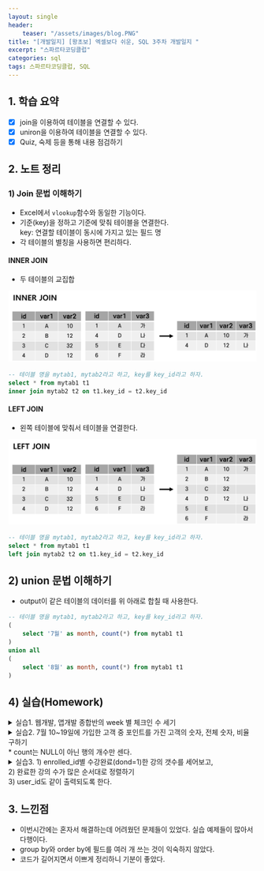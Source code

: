 ```yaml
---
layout: single
header:
    teaser: "/assets/images/blog.PNG"
title: "[개발일지] [왕초보] 엑셀보다 쉬운, SQL 3주차 개발일지 "
excerpt: "스파르타코딩클럽"
categories: sql
tags: 스파르타코딩클럽, SQL
---
```


## 1. 학습 요약
- [x] join을 이용하여 테이블을 연결할 수 있다. 
- [x] uniron을 이용하여 테이블을 연결할 수 있다. 
- [x] Quiz, 숙제 등을 통해 내용 점검하기

## 2. 노트 정리 
### 1) Join 문법 이해하기  
* Excel에서 `vlookup`함수와 동일한 기능이다. 
* 기준(key)을 정하고 기준에 맞춰 테이블을 연결한다. <br>
key: 연결할 테이블이 동시에 가지고 있는 필드 명
* 각 테이블의 별칭을 사용하면 편리하다. 

#### INNER JOIN
* 두 테이블의 교집합

<p style="text-align:center;">
    <img src="/assets/images/innerjoin.png">
</p>

```sql
-- 테이블 명을 mytab1, mytab2라고 하고, key를 key_id라고 하자.
select * from mytab1 t1
inner join mytab2 t2 on t1.key_id = t2.key_id
```

#### LEFT JOIN
* 왼쪽 테이블에 맞춰서 테이블을 연결한다. 

<p style="text-align:center;">
    <img src="/assets/images/leftjoin.png">
</p>

```sql
-- 테이블 명을 mytab1, mytab2라고 하고, key를 key_id라고 하자.
select * from mytab1 t1
left join mytab2 t2 on t1.key_id = t2.key_id
```

## 2) union 문법 이해하기 
* output이 같은 테이블의 데이터를 위 아래로 합칠 때 사용한다.  

```sql
-- 테이블 명을 mytab1, mytab2라고 하고, key를 key_id라고 하자.
(
    select '7월' as month, count(*) from mytab1 t1
)
union all
(
    select '8월' as month, count(*) from mytab1 t1
)
```

## 4) 실습(Homework)

<details>
<summary>
실습1. 웹개발, 앱개발 종합반의 week 별 체크인 수 세기 

</summary>
<div markdown="1">
```sql
select c1.title, c2.week, count(*) as cnt from courses c1 
inner join checkins c2 on c1.course_id = c2.course_id 
group by c1.title, c2.week
order by c1.title, c2.week 
```
</div>
</details>

<details>
<summary>
실습2. 7월 10~19일에 가입한 고객 중 포인트를 가진 고객의 숫자, 전체 숫자, 비율 구하기 <br>
* count는 NULL이 아닌 행의 개수만 센다. 

</summary>
<div markdown="1">
```sql
select count(pu.point_user_id) as pnt_user_cnt, 
	   count(u.user_id) as tot_user_cnt,
	   round(count(pu.point_user_id)/count(u.user_id),2) as ratio
  from users u
  left join point_users pu on u.user_id = pu.user_id
 where u.created_at between "2020-07-10" and "2020-07-20"
```
</div>
</details>

<details>
<summary>
실습3. 1) enrolled_id별 수강완료(dond=1)한 강의 갯수를 세어보고,<br>
2) 완료한 강의 수가 많은 순서대로 정렬하기 <br>
3) user_id도 같이 출력되도록 한다. 

</summary>
<div markdown="1">
```sql
select count(pu.point_user_id) as pnt_user_cnt, 
	   count(u.user_id) as tot_user_cnt,
	   round(count(pu.point_user_id)/count(u.user_id),2) as ratio
  from users u
  left join point_users pu on u.user_id = pu.user_id
 where u.created_at between "2020-07-10" and "2020-07-20"
```
</div>
</details>

## 3. 느낀점
* 이번시간에는 혼자서 해결하는데 어려웠던 문제들이 있었다. 실습 예제들이 많아서 다행이다.  
* group by와 order by에 필드를 여러 개 쓰는 것이 익숙하지 않았다. 
* 코드가 길어지면서 이쁘게 정리하니 기분이 좋았다. 
